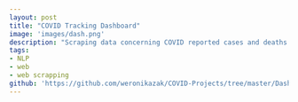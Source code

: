 ```yaml
---
layout: post
title: "COVID Tracking Dashboard"
image: 'images/dash.png'
description: "Scraping data concerning COVID reported cases and deaths from websites and presenting them as an interactive dashboard."
tags:
- NLP
- web
- web scrapping
github: 'https://github.com/weronikazak/COVID-Projects/tree/master/Dashboard'
---
```

